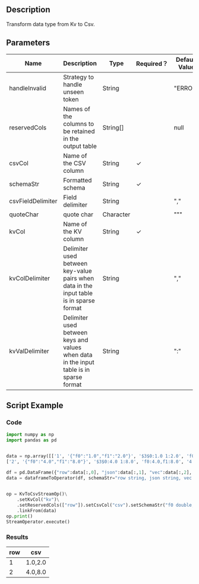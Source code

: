 ## Description
Transform data type from Kv to Csv.

## Parameters
| Name | Description | Type | Required？ | Default Value |
| --- | --- | --- | --- | --- |
| handleInvalid | Strategy to handle unseen token | String |  | "ERROR" |
| reservedCols | Names of the columns to be retained in the output table | String[] |  | null |
| csvCol | Name of the CSV column | String | ✓ |  |
| schemaStr | Formatted schema | String | ✓ |  |
| csvFieldDelimiter | Field delimiter | String |  | "," |
| quoteChar | quote char | Character |  | "\"" |
| kvCol | Name of the KV column | String | ✓ |  |
| kvColDelimiter | Delimiter used between key-value pairs when data in the input table is in sparse format | String |  | "," |
| kvValDelimiter | Delimiter used between keys and values when data in the input table is in sparse format | String |  | ":" |

## Script Example
### Code
```python
import numpy as np
import pandas as pd


data = np.array([['1', '{"f0":"1.0","f1":"2.0"}', '$3$0:1.0 1:2.0', 'f0:1.0,f1:2.0', '1.0,2.0', 1.0, 2.0],
['2', '{"f0":"4.0","f1":"8.0"}', '$3$0:4.0 1:8.0', 'f0:4.0,f1:8.0', '4.0,8.0', 4.0, 8.0]])

df = pd.DataFrame({"row":data[:,0], "json":data[:,1], "vec":data[:,2], "kv":data[:,3], "csv":data[:,4], "f0":data[:,5], "f1":data[:,6]})
data = dataframeToOperator(df, schemaStr="row string, json string, vec string, kv string, csv string, f0 double, f1 double",op_type="stream")
    

op = KvToCsvStreamOp()\
    .setKvCol("kv")\
    .setReservedCols(["row"]).setCsvCol("csv").setSchemaStr("f0 double, f1 double")\
    .linkFrom(data)
op.print()
StreamOperator.execute()
```

### Results
    
|row|csv|
|-|-------|
|1|1.0,2.0|
|2|4.0,8.0|
    
